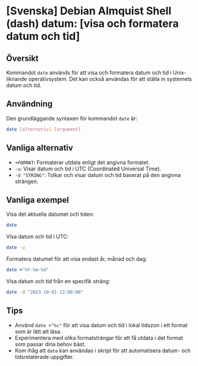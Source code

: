 # [Svenska] Debian Almquist Shell (dash) datum: [visa och formatera datum och tid]

## Översikt
Kommandot `date` används för att visa och formatera datum och tid i Unix-liknande operativsystem. Det kan också användas för att ställa in systemets datum och tid.

## Användning
Den grundläggande syntaxen för kommandot `date` är:

```bash
date [alternativ] [argument]
```

## Vanliga alternativ
- `+FORMAT`: Formaterar utdata enligt det angivna formatet.
- `-u`: Visar datum och tid i UTC (Coordinated Universal Time).
- `-d "STRING"`: Tolkar och visar datum och tid baserat på den angivna strängen.

## Vanliga exempel
Visa det aktuella datumet och tiden:

```bash
date
```

Visa datum och tid i UTC:

```bash
date -u
```

Formatera datumet för att visa endast år, månad och dag:

```bash
date +"%Y-%m-%d"
```

Visa datum och tid från en specifik sträng:

```bash
date -d "2023-10-01 12:00:00"
```

## Tips
- Använd `date +"%c"` för att visa datum och tid i lokal tidszon i ett format som är lätt att läsa.
- Experimentera med olika formatsträngar för att få utdata i det format som passar dina behov bäst.
- Kom ihåg att `date` kan användas i skript för att automatisera datum- och tidsrelaterade uppgifter.